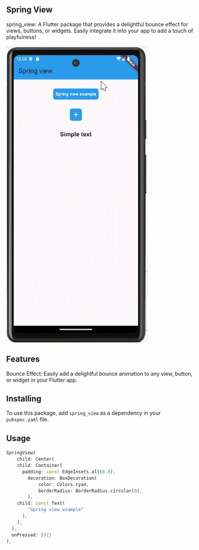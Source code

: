 ## Spring View
spring_view: A Flutter package that provides a delightful bounce effect for views, buttons, or widgets. Easily integrate it into your app to add a touch of playfulness!

![Spring View Example](https://raw.githubusercontent.com/khuship745/spring_view/master/assets/spring_view.gif)

## Features
Bounce Effect: Easily add a delightful bounce animation to any view, button, or widget in your Flutter app.


## Installing
To use this package, add `spring_view` as a dependency in your `pubspec.yaml` file.


## Usage

```dart
SpringView(
    child: Center(
    child: Container(
      padding: const EdgeInsets.all(8.0),
        decoration: BoxDecoration(
            color: Colors.cyan,
            borderRadius: BorderRadius.circular(8),
        ),
    child: const Text(
        "Spring view example"
      ),
    ),
  ),
  onPressed: (){}
),
```
